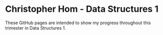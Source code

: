 # Christopher Hom - Data Structures 1
These GitHub pages are intended to show my progress throughout this trimester in Data Structures 1.
